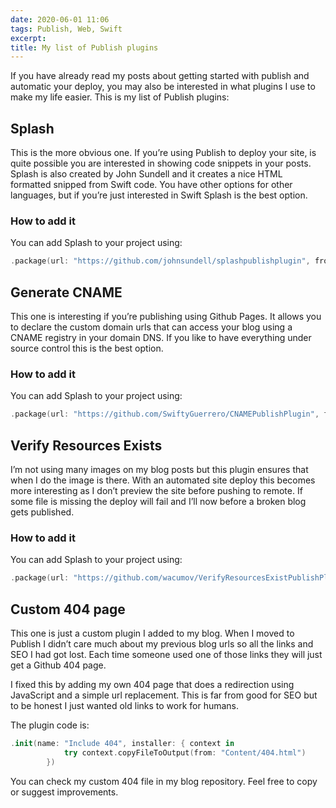 ```yaml
---
date: 2020-06-01 11:06
tags: Publish, Web, Swift
excerpt:
title: My list of Publish plugins
---
```


If you have already read my posts about getting started with publish and automatic your deploy, you may also be interested in what plugins I use to make my life easier. This is my list of Publish plugins:

## Splash

This is the more obvious one. If you’re using Publish to deploy your site, is quite possible you are interested in showing code snippets in your posts. Splash is also created by John Sundell and it creates a nice HTML formatted snipped from Swift code. You have other options for other languages, but if you’re just interested in Swift Splash is the best option.

### How to add it

You can add Splash to your project using:

```swift
.package(url: "https://github.com/johnsundell/splashpublishplugin", from: "0.1.0")
```


## Generate CNAME

This one is interesting if you’re publishing using Github Pages. It allows you to declare the custom domain urls that can access your blog using a CNAME registry in your domain DNS. If you like to have everything under source control this is the best option.

### How to add it

You can add Splash to your project using:

```swift
.package(url: "https://github.com/SwiftyGuerrero/CNAMEPublishPlugin", from: "0.1.0")
```


## Verify Resources Exists

I’m not using many images on my blog posts but this plugin ensures that when I do the image is there. With an automated site deploy this becomes more interesting as I don’t preview the site before pushing to remote. If some file is missing the deploy will fail and I’ll now before a broken blog gets published.

### How to add it

You can add Splash to your project using:

```swift
.package(url: "https://github.com/wacumov/VerifyResourcesExistPublishPlugin", from: "0.1.0")
```

## Custom 404 page

This one is just a custom plugin I added to my blog. When I moved to Publish I didn’t care much about my previous blog urls so all the links and SEO I had got lost. Each time someone used one of those links they will just get a Github 404 page.

I fixed this by adding my own 404 page that does a redirection using JavaScript and a simple url replacement. This is far from good for SEO but to be honest I just wanted old links to work for humans.

The plugin code is:

```swift
.init(name: "Include 404", installer: { context in
            try context.copyFileToOutput(from: "Content/404.html")
        })
```

You can check my custom 404 file in my blog repository. Feel free to copy or suggest improvements. 